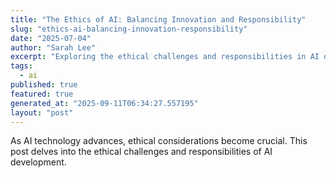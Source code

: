 ```yaml
---
title: "The Ethics of AI: Balancing Innovation and Responsibility"
slug: "ethics-ai-balancing-innovation-responsibility"
date: "2025-07-04"
author: "Sarah Lee"
excerpt: "Exploring the ethical challenges and responsibilities in AI development."
tags:
  - ai
published: true
featured: true
generated_at: "2025-09-11T06:34:27.557195"
layout: "post"
---
```


As AI technology advances, ethical considerations become crucial. This post delves into the ethical challenges and responsibilities of AI development.